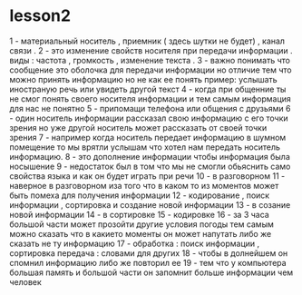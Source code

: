 # lesson2
1 - материальный носитель , приемник ( здесь шутки не будет) , канал связи .
2 - это изменение свойств носителя при передачи информации . виды : частота , громкость , изменение текста .
3 - важно понимать что сообщение это оболочка для передачи информации но отличие тем что можно принять информацию но не как ее понять пример: услышать иностраную речь или увидеть другой текст 
4 - когда при общенние ты не смог понять своего носителя информации и тем самым информация для нас не понятно 
5 - припомащи телефона или общения с друзьями 
6 - один носитель информации рассказал свою информацию с его точки зрения но уже другой носитель может рассказать от своей точки зрения 
7 - например когда носитель передает информацию в шумном помещение то мы врятли услышам что хотел нам передать носитель информацию.
8 - это дополнение информации чтобы информация была носышение
9 - недостаток был в том что мы не смогли обьяснить само свойства языка и как он будет играть при речи 
10 - в разговорном
11 - наверное в разговорном иза того что в каком то из моментов может быть помеха для получения информации
12 - кодирование , поиск информации , сортировка и создание новой информации 
13 - в созание новой информации 
14 - в сортировке 
15 - кодировке 
16 - за 3 часа большой части может прозойти другие условия погоды тем самым можно сказать что в какието моменты он может напутать либо же сказать не ту информацию 
17 - обработка : поиск информации , сортировка 
передача : словами для других 
18 - чтобы в долнейшем он спомнил информацию либо же повторил ее 
19 - тем что у компьютера большая память и большой части он запомнит больше информации чем человек 
